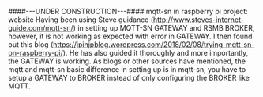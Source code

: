####---UNDER CONSTRUCTION---#### mqtt-sn in raspberry pi 
project: website
Having been using Steve guidance (http://www.steves-internet-guide.com/mqtt-sn/) in setting up MQTT-SN GATEWAY and RSMB BROKER, however, it is not working as expected with error in GATEWAY. 
I then found out this blog (https://jpinjpblog.wordpress.com/2018/02/08/trying-mqtt-sn-on-raspberry-pi/). He has also guided it thoroughly and more importantly, the GATEWAY is working.
As blogs or other sources have mentioned, the mqtt and mqtt-sn basic difference in setting up is in mqtt-sn, you have to setup a GATEWAY to BROKER instead of only configuring the BROKER like MQTT.
